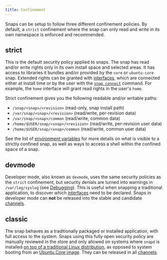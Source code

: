 ```yaml
---
title: Confinement
---
```


Snaps can be setup to follow three different confinement policies. By default, a `strict` confinement where the snap can only read and write in its own namespace is enforced and recommended.

## strict

This is the default security policy applied to snaps. The snap has read and/or write rights only in its own install space and selected areas. It has access to libraries it bundles and/or provided by the `core` or `ubuntu-core` snap. Extended rights can be granted with [interfaces](/docs/core/interfaces), which are connected either at install time or by the user with the [`snap connect`]() command. For example, the `home` interface will grant read rights in the user's `home`.

Strict confinement gives you the following readable and/or writable paths:

* `/snap/<snap>/<revision>` (read-only, snap install path)
* `/var/snap/<snap>/<revision>` (read/write, per-revision data)
* `/var/snap/<snap>/common` (read/write, common data)
* `/home/$USER/snap/<snap>/<revision>` (read/write, per-revision user data)
* `/home/$USER/snap/<snap>/common` (read/write, common user data)

See the list of [environment variables](/docs/reference/env) for more details on what is visible to a strictly confined snap, as well as ways to access a shell within the confined space of a snap.

## devmode

Developer mode, also known as `devmode`, uses the same security policies as the `strict` confinement, but security denials are turned into warnings in `/var/log/syslog` (see [Debugging](/docs/build-snaps/debugging)). This is useful when snapping a traditional application, to discover which [interfaces](/docs/core/interfaces) need to be declared. Snaps in developer mode can **not** be released into the stable and candidate [channels](/docs/reference/channels).

## classic

The snap behaves as a traditionally packaged or installed application, with full access to the system. Snaps using this fully open security policy are manually reviewed in the store and only allowed on systems where `snapd` is installed [on top of a traditional Linux distribution](/docs/core/install), as opposed to system booting from an [Ubuntu Core image](https://docs.ubuntu.com/core/en/guides/build-device/image-building). They can be released in all [channels](/docs/reference/channels).
